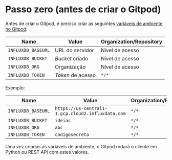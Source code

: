 # Passo zero (antes de criar o Gitpod)

Antes de criar o Gitpod, é preciso criar as seguintes [variáveis de ambiente no Gitpod](https://gitpod.io/settings/):

| Name | Value | Organization/Repository |
|---|---|---|
| `INFLUXDB_BASEURL` | URL do servidor | Nível de acesso |
| `INFLUXDB_BUCKET` | _Bucket_ criado | Nível de acesso |
| `INFLUXDB_ORG` | Organização | Nível de acesso |
| `INFLUXDB_TOKEN` | _Token_ de acesso | `*/*` |

Exemplo:

| Name | Value | Organization/Repository |
|---|---|---|
| `INFLUXDB_BASEURL` | `https://us-central1-1.gcp.cloud2.influxdata.com` | `*/*` |
| `INFLUXDB_BUCKET` | `ideias` | `*/*` |
| `INFLUXDB_ORG` | `abc` | `*/*` |
| `INFLUXDB_TOKEN` | `codigosecreto` | `*/*` |

Uma vez criadas as variáveis de ambiente, o Gitpod rodará o cliente em Python ou REST API com estes valores.